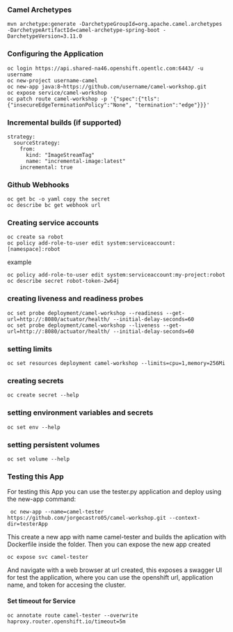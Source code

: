 ### Camel Archetypes

    mvn archetype:generate -DarchetypeGroupId=org.apache.camel.archetypes -DarchetypeArtifactId=camel-archetype-spring-boot -DarchetypeVersion=3.11.0
	
### Configuring the Application

    oc login https://api.shared-na46.openshift.opentlc.com:6443/ -u username
	oc new-project username-camel
	oc new-app java:8~https://github.com/username/camel-workshop.git
	oc expose service/camel-workshop
	oc patch route camel-workshop -p '{"spec":{"tls": {"insecureEdgeTerminationPolicy":"None", "termination":"edge"}}}'
	
	
### Incremental builds (if supported)

    strategy:
      sourceStrategy:
        from:
          kind: "ImageStreamTag"
          name: "incremental-image:latest" 
        incremental: true
	
### Github Webhooks

    oc get bc -o yaml copy the secret
	oc describe bc get webhook url
	
### Creating service accounts

    oc create sa robot
    oc policy add-role-to-user edit system:serviceaccount:[namespace]:robot

example

	oc policy add-role-to-user edit system:serviceaccount:my-project:robot
	oc describe secret robot-token-2w64j
		
### creating liveness and readiness probes

    oc set probe deployment/camel-workshop --readiness --get-url=http://:8080/actuator/health/ --initial-delay-seconds=60
	oc set probe deployment/camel-workshop --liveness --get-url=http://:8080/actuator/health/ --initial-delay-seconds=60

### setting limits
    
    oc set resources deployment camel-workshop --limits=cpu=1,memory=256Mi

### creating secrets
   
    oc create secret --help

### setting environment variables and secrets

    oc set env --help


### setting persistent volumes

    oc set volume --help


### Testing this App

For testing this App you can use the tester.py application and deploy using the new-app command:

     oc new-app --name=camel-tester https://github.com/jorgecastro05/camel-workshop.git --context-dir=testerApp

This create a new app with name camel-tester and builds the aplication with Dockerfile inside the folder.
Then you can expose the new app created

    oc expose svc camel-tester

And navigate with a web browser at url created, this exposes a swagger UI for test the application, where you can use the openshift url, application name, and token for accesing the cluster.

#### Set timeout for Service

    oc annotate route camel-tester --overwrite haproxy.router.openshift.io/timeout=5m